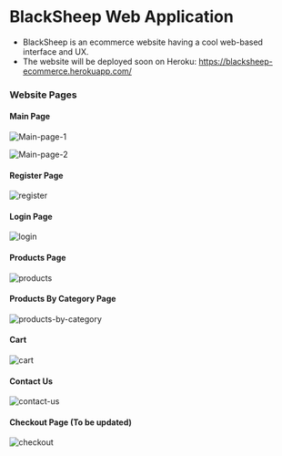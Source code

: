 # BlackSheep Web Application

- BlackSheep is an ecommerce website having a cool web-based interface and UX.
- The website will be deployed soon on Heroku: https://blacksheep-ecommerce.herokuapp.com/

### Website Pages ###
#### Main Page ####
![Main-page-1](https://user-images.githubusercontent.com/72353586/117101570-59662f00-ad2b-11eb-8eaf-08d6b2406e3b.PNG)

![Main-page-2](https://user-images.githubusercontent.com/72353586/117101595-697e0e80-ad2b-11eb-9861-7984c3dbb99e.PNG)

#### Register Page ####
![register](https://user-images.githubusercontent.com/72353586/117101715-afd36d80-ad2b-11eb-89f3-0a19147aaa41.PNG) 

#### Login Page ####
![login](https://user-images.githubusercontent.com/72353586/117101765-c8dc1e80-ad2b-11eb-8370-844e046b8e8c.PNG)

#### Products Page ####
![products](https://user-images.githubusercontent.com/72353586/117101796-d7c2d100-ad2b-11eb-9d82-329c047875e4.PNG)

#### Products By Category Page ####
![products-by-category](https://user-images.githubusercontent.com/72353586/117101832-ead5a100-ad2b-11eb-96f5-b7aad92663c3.PNG)

#### Cart ####
![cart](https://user-images.githubusercontent.com/72353586/117101859-f759f980-ad2b-11eb-9310-54220bcabee1.PNG)

#### Contact Us ####
![contact-us](https://user-images.githubusercontent.com/72353586/117101887-06d94280-ad2c-11eb-9789-987918a3253a.PNG)

#### Checkout Page (To be updated) #### 
![checkout](https://user-images.githubusercontent.com/72353586/117101897-0fca1400-ad2c-11eb-8a45-2ec5da5b94f3.PNG)
